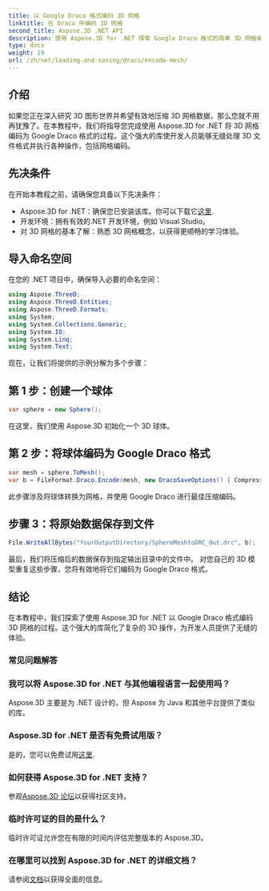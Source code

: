 ```yaml
---
title: 以 Google Draco 格式编码 3D 网格
linktitle: 在 Draco 中编码 3D 网格
second_title: Aspose.3D .NET API
description: 使用 Aspose.3D for .NET 探索 Google Draco 格式的简单 3D 网格编码。请遵循我们的分步指南。高效、强大且对开发人员友好！
type: docs
weight: 19
url: /zh/net/loading-and-saving/draco/encode-mesh/
---
```

## 介绍
如果您正在深入研究 3D 图形世界并希望有效地压缩 3D 网格数据，那么您就不用再犹豫了。在本教程中，我们将指导您完成使用 Aspose.3D for .NET 将 3D 网格编码为 Google Draco 格式的过程。这个强大的库使开发人员能够无缝处理 3D 文件格式并执行各种操作，包括网格编码。
## 先决条件
在开始本教程之前，请确保您具备以下先决条件：
-  Aspose.3D for .NET：确保您已安装该库。你可以下载它[这里](https://releases.aspose.com/3d/net/).
- 开发环境：拥有有效的.NET 开发环境，例如 Visual Studio。
- 对 3D 网格的基本了解：熟悉 3D 网格概念，以获得更顺畅的学习体验。
## 导入命名空间
在您的 .NET 项目中，确保导入必要的命名空间：
```csharp
using Aspose.ThreeD;
using Aspose.ThreeD.Entities;
using Aspose.ThreeD.Formats;
using System;
using System.Collections.Generic;
using System.IO;
using System.Linq;
using System.Text;
```
现在，让我们将提供的示例分解为多个步骤：
## 第 1 步：创建一个球体
```csharp
var sphere = new Sphere();
```
在这里，我们使用 Aspose.3D 初始化一个 3D 球体。
## 第 2 步：将球体编码为 Google Draco 格式
```csharp
var mesh = sphere.ToMesh();
var b = FileFormat.Draco.Encode(mesh, new DracoSaveOptions() { CompressionLevel = DracoCompressionLevel.Optimal });
```
此步骤涉及将球体转换为网格，并使用 Google Draco 进行最佳压缩编码。
## 步骤 3：将原始数据保存到文件
```csharp
File.WriteAllBytes("YourOutputDirectory/SphereMeshtoDRC_Out.drc", b);
```
最后，我们将压缩后的数据保存到指定输出目录中的文件中。
对您自己的 3D 模型重复这些步骤，您将有效地将它们编码为 Google Draco 格式。
## 结论
在本教程中，我们探索了使用 Aspose.3D for .NET 以 Google Draco 格式编码 3D 网格的过程。这个强大的库简化了复杂的 3D 操作，为开发人员提供了无缝的体验。

### 常见问题解答
### 我可以将 Aspose.3D for .NET 与其他编程语言一起使用吗？
Aspose.3D 主要是为 .NET 设计的，但 Aspose 为 Java 和其他平台提供了类似的库。
### Aspose.3D for .NET 是否有免费试用版？
是的，您可以免费试用[这里](https://releases.aspose.com/).
### 如何获得 Aspose.3D for .NET 支持？
参观[Aspose.3D 论坛](https://forum.aspose.com/c/3d/18)以获得社区支持。
### 临时许可证的目的是什么？
临时许可证允许您在有限的时间内评估完整版本的 Aspose.3D。
### 在哪里可以找到 Aspose.3D for .NET 的详细文档？
请参阅[文档](https://reference.aspose.com/3d/net/)以获得全面的信息。